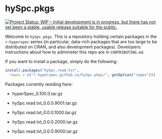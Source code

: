 # hySpc.pkgs

[![Project Status: WIP – Initial development is in progress, but there has not yet been a stable, usable release suitable for the public.](https://www.repostatus.org/badges/latest/wip.svg)](https://www.repostatus.org/#wip)

Welcome to `hySpc.pkgs`.  This is a repository holding certain packages in the `r-hyperspec` series (in particular, data-rich packages that are too large to be distributed on CRAN, and also development packages). Developers: instructions about how to administer this repo are in `CONTRIBUTING.md`.

If you want to install a package, simply do the following:

```r
install.packages("hySpc.read.txt",
  repos = c("r-hyperspec.github.io/hySpc.pkgs/", getOption("repos")))
```

Packages currently residing here:

* hyperSpec_0.100.0.tar.gz

* hySpc.read.txt_0.0.0.9001.tar.gz

* hySpc.read.txt_0.0.0.1000.tar.gz

* hySpc.read.txt_0.0.0.2000.tar.gz

* hySpc.read.txt_0.0.0.9000.tar.gz
